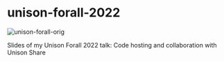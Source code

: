 # unison-forall-2022

![unison-forall-orig](https://user-images.githubusercontent.com/2371/175696569-a6a93579-8c48-46a6-b121-5dec91c4823c.png)


Slides of my Unison Forall 2022 talk: Code hosting and collaboration with Unison Share
